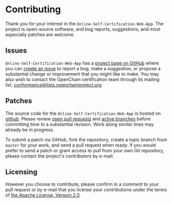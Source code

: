 Contributing
============
Thank you for your interest in the `Online-Self-Certification-Web-App`. The project is open-source software, and bug reports, suggestions, and most especially patches are welcome.

Issues
------
`Online-Self-Certification-Web-App` has a [project page on GitHub](https://github.com/OpenChain-Project/Online-Self-Certification-Web-App/) where you can [create an issue](https://github.com/OpenChain-Project/Online-Self-Certification-Web-App/issues/new) to report a bug, make a suggestion, or propose a substantial change or improvement that you might like to make. You may also wish to contact the OpenChain certification team through its mailing list, [conformance@lists.openchainproject.org](mailto:conformance@lists.openchainproject.org).

Patches
-------
The source code for the `Online-Self-Certification-Web-App` is hosted on [github](https://github.com/OpenChain-Project/Online-Self-Certification-Web-App/). Please review [open pull requests](https://github.com/OpenChain-Project/Online-Self-Certification-Web-App/pulls) and [active branches](https://github.com/OpenChain-Project/Online-Self-Certification-Web-App/branches) before committing time to a substantial revision. Work along similar lines may already be in progress.

To submit a patch via GitHub, fork the repository, create a topic branch from `master` for your work, and send a pull request when ready. If you would prefer to send a patch or grant access to pull from your own Git repository, please contact the project's contributors by e-mail.

Licensing
---------
However you choose to contribute, please confirm in a comment to your pull request or by e-mail that you license your contributions under the terms of [the Apache License, Version 2.0](http://spdx.org/licenses/Apache-2.0).
